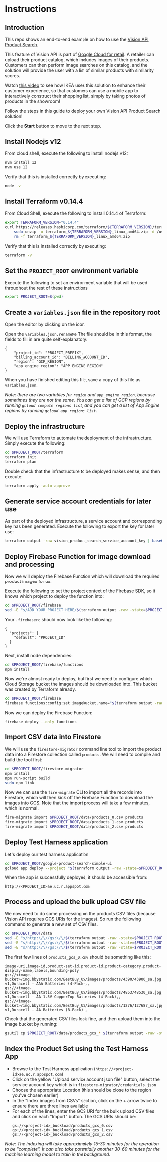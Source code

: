 # Instructions

## Introduction

This repo shows an end-to-end example on how to use the [Vision API Product Search](https://cloud.google.com/vision/product-search/docs).

This feature of Vision API is part of [Google Cloud for retail](https://cloud.google.com/solutions/retail). A retailer can upload their product catalog, which includes images of their products. Customers can then perform image searches on this catalog, and the solution will provide the user with a list of similar products with similarity scores.

Watch [this video](https://www.youtube.com/watch?v=6PLaVc0rc6o&feature=emb_logo&autoplay=1) to see how IKEA uses this solution to enhance their customer experience, so that customers can use a mobile app to interactively construct their shopping list, simply by taking photos of products in the showroom!

Follow the steps in this guide to deploy your own Vision API Product Search solution!

Click the **Start** button to move to the next step.

## Install Nodejs v12

From cloud shell, execute the following to install nodejs v12:

```bash
nvm install 12
nvm use 12
```

Verify that this is installed correctly by executing:

```bash
node -v
```

## Install Terraform v0.14.4

From Cloud Shell, execute the following to install 0.14.4 of Terraform:

```bash
export TERRAFORM_VERSION="0.14.4"
curl https://releases.hashicorp.com/terraform/${TERRAFORM_VERSION}/terraform_${TERRAFORM_VERSION}_linux_amd64.zip > terraform_${TERRAFORM_VERSION}_linux_amd64.zip && \
    sudo unzip -o terraform_${TERRAFORM_VERSION}_linux_amd64.zip -d /usr/local/bin && \
    rm -f terraform_${TERRAFORM_VERSION}_linux_amd64.zip
```

Verify that this is installed correctly by executing:

```bash
terraform -v
```

## Set the `PROJECT_ROOT` environment variable

Execute the following to set an environment variable that will be used throughout the rest of these instructions

```bash
export PROJECT_ROOT=$(pwd)
```

## Create a `variables.json` file in the repository root

Open the editor by clicking on the <walkthrough-cloud-shell-editor-icon></walkthrough-cloud-shell-editor-icon> icon.

Open the `variables.json.renameMe`
The file should be in this format, the fields to fill in are quite self-explanatory:

```
{
    "project_id": "PROJECT_PREFIX",
    "billing_account_id": "BILLING_ACCOUNT_ID",
    "region": "GCP_REGION",
    "app_engine_region": "APP_ENGINE_REGION"
}
```

When you have finished editing this file, save a copy of this file as `variables.json`.

_Note: there are two variables for `region` and `app_engine_region`, because sometimes they are not the same. You can get a list of GCP regions by running `gcloud compute regions list`, and you can get a list of App Engine regions by running `gcloud app regions list`._ 

## Deploy the infrastructure 

We will use Terraform to automate the deployment of the infrastructure. Simply execute the following:

```bash
cd $PROJECT_ROOT/terraform
terraform init
terraform plan
```
Double check that the infrastructure to be deployed makes sense, and then execute:

```bash
terraform apply -auto-approve
```

## Generate service account credentials for later use

As part of the deployed infrastructure, a service account and corresponding key has been generated. Execute the following to export the key for later use:

```bash
terraform output -raw vision_product_search_service_account_key | base64 --decode > $PROJECT_ROOT/firestore-migrator/credentials.json
```

## Deploy Firebase Function for image download and processing

Now we will deploy the Firebase Function which will download the required product images for us.

Execute the following to set the project context of the Firebase SDK, so it knows which project to deploy the function into:

```bash
cd $PROJECT_ROOT/firebase
sed -E "s/ADD_YOUR_PROJECT_HERE/$(terraform output -raw -state=$PROJECT_ROOT/terraform/terraform.tfstate project_id)/" .firebaserc.renameMe > .firebaserc
```

Your `.firebaserc` should now look like the following:

```
{
  "projects": {
    "default": "PROJECT_ID"
  }
}
```

Next, install node dependencies:

```bash
cd $PROJECT_ROOT/firebase/functions
npm install
```

Now we're almost ready to deploy, but first we need to configure which Cloud Storage bucket the images should be downloaded into. This bucket was created by Terraform already.

```bash
cd $PROJECT_ROOT/firebase
firebase functions:config:set imagebucket.name="$(terraform output -raw -state=$PROJECT_ROOT/terraform/terraform.tfstate project_id)_images" 
```

Now we can deploy the Firebase Function:

```bash
firebase deploy --only functions
```

## Import CSV data into Firestore

We will use the `firestore-migrator` command line tool to import the product data into a Firestore collection called `products`. We will need to compile and build the tool first:

```bash
cd $PROJECT_ROOT/firestore-migrator
npm install
npm run-script build
sudo npm link
```

Now we can use the `fire-migrate` CLI to import all the records into Firestore, which will then kick off the Firebase Function to download the images into GCS. Note that the import process will take a few minutes, which is normal.

```bash
fire-migrate import $PROJECT_ROOT/data/products_0.csv products
fire-migrate import $PROJECT_ROOT/data/products_1.csv products
fire-migrate import $PROJECT_ROOT/data/products_2.csv products
```

## Deploy Test Harness application

Let's deploy our test harness application

```bash
cd $PROJECT_ROOT/google-product-search-simple-ui
gcloud app deploy --project "$(terraform output -raw -state=$PROJECT_ROOT/terraform/terraform.tfstate project_id)"
```

When the app is successfully deployed, it should be accessible from:

```
http://<PROJECT_ID>ae.uc.r.appspot.com
```

## Process and upload the bulk upload CSV file

We now need to do some processing on the products CSV files (because Vision API requires GCS URIs for the images). So run the following command to generate a new set of CSV files.

```bash
cd $PROJECT_ROOT/data
sed -E "s/http:\/\//gs:\/\/$(terraform output -raw -state=$PROJECT_ROOT/terraform/terraform.tfstate project_id)_images\//" products_0.csv > products_gcs_0.csv
sed -E "s/http:\/\//gs:\/\/$(terraform output -raw -state=$PROJECT_ROOT/terraform/terraform.tfstate project_id)_images\//" products_1.csv > products_gcs_1.csv
sed -E "s/http:\/\//gs:\/\/$(terraform output -raw -state=$PROJECT_ROOT/terraform/terraform.tfstate project_id)_images\//" products_2.csv > products_gcs_2.csv
```

The first few lines of `products_gcs_0.csv` should be something like this:

```csv
image-uri,image-id,product-set-id,product-id,product-category,product-display-name,labels,bounding-poly
gs://<image-bucket>/img.bbystatic.com/BestBuy_US/images/products/4390/43900_sa.jpg,,products,43900,general-v1,Duracell - AAA Batteries (4-Pack),,
gs://<image-bucket>/img.bbystatic.com/BestBuy_US/images/products/4853/48530_sa.jpg,,products,48530,general-v1,Duracell - AA 1.5V CopperTop Batteries (4-Pack),,
gs://<image-bucket>/img.bbystatic.com/BestBuy_US/images/products/1276/127687_sa.jpg,,products,127687,general-v1,Duracell - AA Batteries (8-Pack),,
```

Check that the generated CSV files look fine, and then upload them into the image bucket by running:

```bash
gsutil cp $PROJECT_ROOT/data/products_gcs_* $(terraform output -raw -state=$PROJECT_ROOT/terraform/terraform.tfstate vision_product_search_buckload_bucket_url)
```

## Index the Product Set using the Test Harness App

- Browse to the Test Harness application (`https://<project-id>ae.uc.r.appspot.com`)
- Click on the yellow "Upload service account json file" button, select the service account key which is in `firestore-migrator/credentials.json`
- Choose the appropriate Location (this should be close to the region you've chosen earlier)
- In the "Index images from CSVs" section, click on the + arrow twice to ensure there are three lines available
- For each of the lines, enter the GCS URI for the bulk upload CSV files and click on each "Import" button. The GCS URIs should be:
  ```
  gs://<project-id>_buckload/products_gcs_0.csv
  gs://<project-id>_buckload/products_gcs_1.csv
  gs://<project-id>_buckload/products_gcs_2.csv
  ```

_Note: The indexing will take approximately 15-30 minutes for the operation to be "complete". It can also take potentially another 30-60 minutes for the machine learning model to train in the background._

